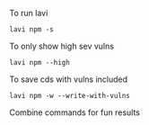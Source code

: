 To run lavi
```
lavi npm -s
```

To only show high sev vulns
```
lavi npm --high
```

To save cds with vulns included
```
lavi npm -w --write-with-vulns
```

Combine commands for fun results